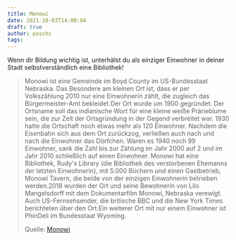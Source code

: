 ```yaml
---
title: Monowi
date: 2021-10-03T14:00:04
draft: true
author: poschi
tags: 
---
```


Wenn dir Bildung wichtig ist, unterhälst du als einziger Einwohner in deiner
Stadt selbstverständlich eine Bibliothek!

> Monowi ist eine Gemeinde im Boyd County im US-Bundesstaat Nebraska. Das
> Besondere am kleinen Ort ist, dass er per Volkszählung 2010 nur eine
> Einwohnerin zählt, die zugleich das Bürgermeister-Amt bekleidet.Der Ort wurde
> um 1900 gegründet. Der Ortsname soll das indianische Wort für eine kleine
> weiße Prärieblume sein, die zur Zeit der Ortsgründung in der Gegend verbreitet
> war. 1930 hatte die Ortschaft noch etwas mehr als 120 Einwohner. Nachdem die
> Eisenbahn sich aus dem Ort zurückzog, verließen auch nach und nach die
> Einwohner das Dörfchen. Waren es 1940 noch 99 Einwohner, sank die Zahl bis zur
> Zählung im Jahr 2000 auf 2 und im Jahr 2010 schließlich auf einen Einwohner.
> Monowi hat eine Bibliothek, Rudy's Library (die Bibliothek des verstorbenen
> Ehemanns der letzten Einwohnerin), mit 5.000 Büchern und einen Gastbetrieb,
> Monowi Tavern, die beide von der einzigen Einwohnerin betrieben werden.2018
> wurden der Ort und seine Bewohnerin von Lilo Mangelsdorff mit dem
> Dokumentarfilm Monowi, Nebraska verewigt. Auch US-Fernsehsender, die britische
> BBC und die New York Times berichteten über den Ort.Ein weiterer Ort mit nur
> einem Einwohner ist PhinDeli im Bundesstaat Wyoming.
>
> Quelle: [Monowi](https://de.wikipedia.org/wiki/Monowi)
